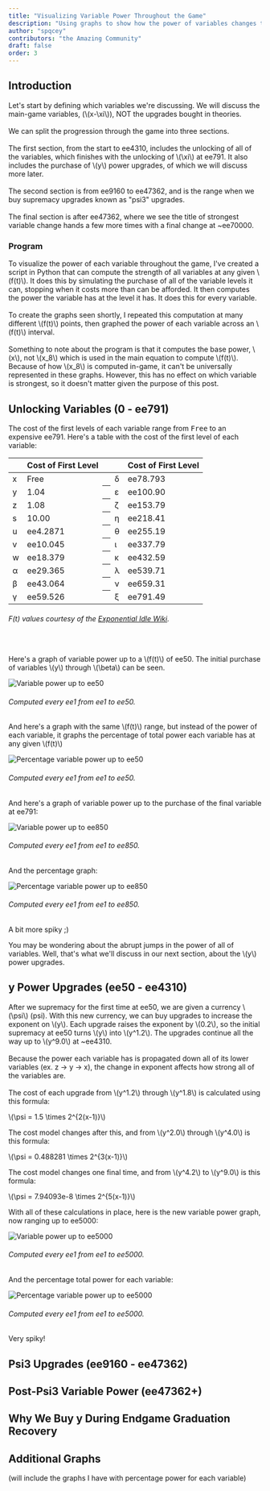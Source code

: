 ```yaml
---
title: "Visualizing Variable Power Throughout the Game"
description: "Using graphs to show how the power of variables changes throughout the purchase of y power upgrades, the psi3 upgrades, why we buy y during recovery, and the eventual domination of the y variable."
author: "spqcey"
contributors: "the Amazing Community"
draft: false
order: 3
---
```


## Introduction
Let's start by defining which variables we're discussing. We will discuss the main-game variables, (\\(x-\xi\\)), NOT the upgrades bought in theories.<br><br>
We can split the progression through the game into three sections.<br><br>
The first section, from the start to ee4310, includes the unlocking of all of the variables, which finishes with the unlocking of \\(\xi\\) at ee791. It also includes the purchase of \\(y\\) power upgrades, of which we will discuss more later.<br><br>
The second section is from ee9160 to ee47362, and is the range when we buy supremacy upgrades known as "psi3" upgrades.<br><br>
The final section is after ee47362, where we see the title of strongest variable change hands a few more times with a final change at ~ee70000.

### Program
To visualize the power of each variable throughout the game, I've created a script in Python that can compute the strength of all variables at any given \\(f(t)\\). It does this by simulating the purchase of all of the variable levels it can, stopping when it costs more than can be afforded. It then computes the power the variable has at the level it has. It does this for every variable.<br><br>
To create the graphs seen shortly, I repeated this computation at many different \\(f(t)\\) points, then graphed the power of each variable across an \\(f(t)\\) interval.<br><br>
Something to note about the program is that it computes the base power, \\(x\\), not \\(x_8\\) which is used in the main equation to compute \\(f(t)\\). Because of how \\(x_8\\) is computed in-game, it can't be universally represented in these graphs. However, this has no effect on which variable is strongest, so it doesn't matter given the purpose of this post.

## Unlocking Variables (0 - ee791)
The cost of the first levels of each variable range from <kbd>Free</kbd> to an expensive ee791. Here's a table with the cost of the first level of each variable:
<table class="newwords">
  <thead>
    <tr>
        <th class="invisible"></th>
        <th>Cost of First Level</th>
        <th class="invisible"></th>
        <th class="invisible"></th>
        <th>Cost of First Level</th>
    </tr>
  </thead>
  <tbody>
    <tr>
        <td class="leftHeader">x</td>
        <td>Free</td>
        <th class="invisible"></th>
        <td class="leftHeader">δ</td>
        <td>ee78.793</td>
    </tr>
    <tr>
        <td class="leftHeader">y</td>
        <td>1.04</td>
        <th class="invisible"></th>
        <td class="leftHeader">ε</td>
        <td>ee100.90</td>
    </tr>
    <tr>
        <td class="leftHeader">z</td>
        <td>1.08</td>
        <th class="invisible"></th>
        <td class="leftHeader">ζ</td>
        <td>ee153.79</td>
    </tr>
    <tr>
        <td class="leftHeader">s</td>
        <td>10.00</td>
        <th class="invisible"></th>
        <td class="leftHeader">η</td>
        <td>ee218.41</td>
    </tr>
    <tr>
        <td class="leftHeader">u</td>
        <td>ee4.2871</td>
        <th class="invisible"></th>
        <td class="leftHeader">θ</td>
        <td>ee255.19</td>
    </tr>
    <tr>
        <td class="leftHeader">v</td>
        <td>ee10.045</td>
        <th class="invisible"></th>
        <td class="leftHeader">ι</td>
        <td>ee337.79</td>
    </tr>
    <tr>
        <td class="leftHeader">w</td>
        <td>ee18.379</td>
        <th class="invisible"></th>
        <td class="leftHeader">κ</td>
        <td>ee432.59</td>
    </tr>
    <tr>
        <td class="leftHeader">α</td>
        <td>ee29.365</td>
        <th class="invisible"></th>
        <td class="leftHeader">λ</td>
        <td>ee539.71</td>
    </tr>
    <tr>
        <td class="leftHeader">β</td>
        <td>ee43.064</td>
        <th class="invisible"></th>
        <td class="leftHeader">ν</td>
        <td>ee659.31</td>
    </tr>
    <tr>
        <td class="leftHeader">γ</td>
        <td>ee59.526</td>
        <th class="invisible"></th>
        <td class="leftHeader">ξ</td>
        <td>ee791.49</td>
    </tr>
  </tbody>
</table>

###### F(t) values courtesy of the [Exponential Idle Wiki](https://exponential-idle.fandom.com/wiki/Instructions).

<br>

Here's a graph of variable power up to a \\(f(t)\\) of ee50. The initial purchase of variables \\(y\\) through \\(\beta\\) can be seen.

![Variable power up to ee50](/images/variable-power/ee50.png)
###### Computed every ee1 from ee1 to ee50.

And here's a graph with the same \\(f(t)\\) range, but instead of the power of each variable, it graphs the percentage of total power each variable has at any given \\(f(t)\\)

![Percentage variable power up to ee50](/images/variable-power/ee50_2.png)
###### Computed every ee1 from ee1 to ee50.

And here's a graph of variable power up to the purchase of the final variable at ee791:

![Variable power up to ee850](/images/variable-power/ee850.png)
###### Computed every ee1 from ee1 to ee850.

And the percentage graph:

![Percentage variable power up to ee850](/images/variable-power/ee850_2.png)
###### Computed every ee1 from ee1 to ee850.
A bit more spiky ;)

You may be wondering about the abrupt jumps in the power of all of variables. Well, that's what we'll discuss in our next section, about the \\(y\\) power upgrades.

## y Power Upgrades (ee50 - ee4310)
After we supremacy for the first time at ee50, we are given a currency \\(\psi\\) (psi). With this new currency, we can buy upgrades to increase the exponent on \\(y\\). Each upgrade raises the exponent by \\(0.2\\), so the initial supremacy at ee50 turns \\(y\\) into \\(y^1.2\\). The upgrades continue all the way up to \\(y^9.0\\) at ~ee4310.<br><br>
Because the power each variable has is propagated down all of its lower variables (ex. z -> y -> x), the change in exponent affects how strong all of the variables are. <br><br>
The cost of each upgrade from \\(y^1.2\\) through \\(y^1.8\\) is calculated using this formula:

\\(\psi = 1.5 \times 2^{2(x-1)}\\)

The cost model changes after this, and from \\(y^2.0\\) through \\(y^4.0\\) is this formula:

\\(\psi = 0.488281 \times 2^{3(x-1)}\\)

The cost model changes one final time, and from \\(y^4.2\\) to \\(y^9.0\\) is this formula:

\\(\psi = 7.94093e-8 \times 2^{5(x-1)}\\)

With all of these calculations in place, here is the new variable power graph, now ranging up to ee5000:

![Variable power up to ee5000](/images/variable-power/ee5000.png)
###### Computed every ee1 from ee1 to ee5000.

And the percentage total power for each variable:

![Percentage variable power up to ee5000](/images/variable-power/ee5000_2.png)
###### Computed every ee1 from ee1 to ee5000.
Very spiky!

## Psi3 Upgrades (ee9160 - ee47362)

## Post-Psi3 Variable Power (ee47362+)

## Why We Buy y During Endgame Graduation Recovery

## Additional Graphs
(will include the graphs I have with percentage power for each variable)
